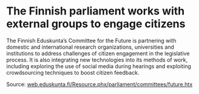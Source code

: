 # The Finnish parliament works with external groups to engage citizens

The Finnish Eduskunta’s Committee for the Future is partnering with domestic and international research organizations, universities and institutions to address challenges of citizen engagement in the legislative process. It is also integrating new technologies into its methods of work, including exploring the use of social media during hearings and exploiting crowdsourcing techniques to boost citizen feedback.

Source: [web.eduskunta.fi/Resource.phx/parliament/committees/future.htx](http://web.eduskunta.fi/Resource.phx/parliament/committees/future.htx)
